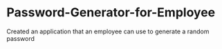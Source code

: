 # Password-Generator-for-Employee
Created an application that an employee can use to generate a random password
